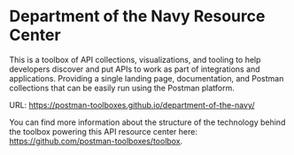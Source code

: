 # Department of the Navy Resource Center
This is a toolbox of API collections, visualizations, and tooling to help developers discover and put APIs to work as part of integrations and applications. Providing a single landing page, documentation, and Postman collections that can be easily run using the Postman platform.

URL: https://postman-toolboxes.github.io/department-of-the-navy/

You can find more information about the structure of the technology behind the toolbox powering this API resource center here: https://github.com/postman-toolboxes/toolbox.
